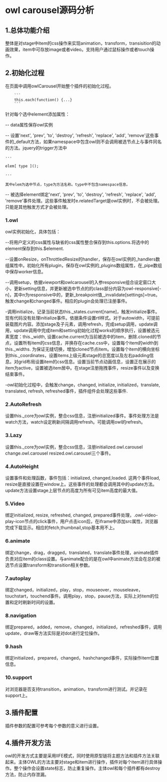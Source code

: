 
# owl carousel源码分析


## 1.总体功能介绍

整体是对stage中item的css操作来实现animation，transform，transisition的动画效果，item中可存放image或者video。支持用户通过鼠标操作或者touch操作。

## 2.初始化过程
在页面中调用owlCarousel开始整个插件的初始化过程。
		
		```
		this.each(function() {...}
		```
针对每个选中element添加属性：

-- data属性保存owl实例

-- 设置'next', 'prev', 'to', 'destroy', 'refresh', 'replace', 'add', 'remove'这些事件的_default方法，如果namespace中包含owl则不会调用被选节点上与事件同名的方法。jquery的trigger方法中
	
	···
	
	elem[ type ]();
	
	···
	
	其中elem为选中节点，type为方法名称。type中不包含namespace信息。
-- 被选择element绑定'next', 'prev', 'to', 'destroy', 'refresh', 'replace', 'add', 'remove'事件处理。这些事件触发时e.relatedTarget是owl实例时，不会被处理。只能是其他触发方式才会被处理。

### 1.owl

owl实例初始化，具体包括：

--将用户定义的css属性与缺省的css属性整合保存到this.options.将选中的element保存到this.$element.

--设置onResize，onThrottledResize的handler，保存在owl实例的_handlers数组属性中。初始化所有plugin，保存在owl实例的_plugins数组属性，在_pipe数组中保存worker信息。

--调用setup，依据viewport和owlcarousel的入参responsive组合设定窗口大小，更新setting信息，并更新被选中节点的的class部分内容为owl-responsive[-n]，其中n为responsive中的，更新_breakpoint值,_invalidate[settings]=true。触发change和changed事件。相应的plugin会处理已注册事件。

-调用initialize，记录当前状态this._states.current[name]，触发initialize事件。现有代码没有处理initialize事件。依据条件设置rtl样式。对于autowidth，可提前装载图片内容。添加stage及子元素，调用refresh，完成setup调用，update调用，update调用中完成item和setting初始化过程works的顺序执行，设置被选元素宽度：this._width, 设置cache.current为当前被选中的item，删除.cloned的节点，设置所有item的css信息，并换存在cache.css中，设置每个item的width到this._widths. 为保证无缝切换，增加cloned节点item。设置每个item的横向坐标到this._coordinates，设置items上级元素stage的总宽度以及左右padding信息。对grid布局设置item的css信息。设置当前节点动画信息，设置正在展示的item为active，设置被选item居中。在stage注册拖拽事件，resize事件以及变换结束事件。

-owl初始化过程中，会触发change，changed, initialize, initialized，translate, translated, refresh, refreshed事件，插件组件会处理这些事件.

### 2.AutoRefresh

设置this._core为owl实例，整合css信息，注册initialized事件。事件处理方法是watch方法，watch设定刷新间隔调用refresh。可能调用owl的refresh。

### 3.Lazy
设置this._core为owl实例，整合css信息，注册initialized.owl.carousel change.owl.carousel resized.owl.carousel三个事件。

### 4.AutoHeight
设置事件和处理函数，事件包括：initialized, changed,loaded. 这两个事件load, resize是直接设置在window上。这些事件的处理都会调用其中的update方法。update方法设置stage上层节点的高度为所有可见item高度的最大值。

### 5.Video
绑定initialized, resize, refreshed, changed, prepared事件处理，.owl-video-play-icon节点的click事件，用户点击icon后，在iframe中添加src属性，浏览器完成下载显示。相应的fetch,thumbnail,stop基本用不上。

### 6.animate
绑定change，drag，dragged，translated，translate事件处理，animate插件负责对应item的class设置。与animate配合的是在owl中animate方法会在总的被选节点设置transform和transition相关参数。

### 7.autoplay
绑定changed，initialized，play，stop，mouseover，mouseleave，touchstart，touchend事件。调用play，stop，pause方法，实际上对item的位置和定时刷新时间的设置。

### 8.navigation
绑定prepared，added，remove，changed，initialized，refreshed事件，调用update，draw等方法实际是对dot进行定位操作。

### 9.hash
绑定initialized，prepared，changed，hashchanged事件，实际操作item位置信息。

### 10.support
对浏览器是否支持transition，animation，transform进行测试。并记录在support上。

## 3.插件配置
插件参数的配置可参考每个参数的意义进行设置。

## 4.插件开发方法
owl的开发方式主要是采用IIFE模式，同时使用原型链将主题方法和插件方法关联起来。主体OWL的方法主要对stage和item进行操作，插件对每个item进行具体操作。整个操作会设置state标志，防止重复操作。主体owl和每个插件都有destroy方法，防止内存泄漏。
